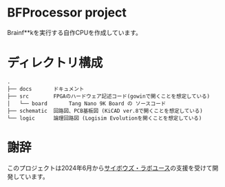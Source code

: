 # BFProcessor project

Brainf\*\*kを実行する自作CPUを作成しています。

# ディレクトリ構成

```
.
├── docs       ドキュメント
├── src        FPGAのハードウェア記述コード(gowinで開くことを想定している)
│   └── board       Tang Nano 9K Board の ソースコード
├── schematic  回路図、PCB基板図 (KiCAD ver.8で開くことを想定している)
└── logic      論理回路図 (Logisim Evolutionを開くことを想定している)
```

# 謝辞

このプロジェクトは2024年6月から[サイボウズ・ラボユース](https://labs.cybozu.co.jp/youth.html)の支援を受けて開発しています。
